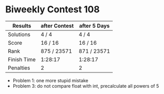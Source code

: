 # Biweekly Contest 108

| Results     | after Contest | after 5 Days |
| ----------- | ------------- | ------------ |
| Solutions   | 4 / 4         | 4 / 4        |
| Score       | 16 / 16       | 16 / 16      |
| Rank        | 875 / 23571   | 871 / 23571  |
| Finish Time | 1:28:17       | 1:28:17      |
| Penalties   | 2             | 2            |

- Problem 1: one more stupid mistake
- Problem 3: do not compare float with int, precalculate all powers of 5
